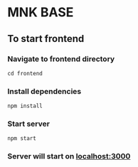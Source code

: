 # MNK BASE

## To start frontend 


### Navigate to frontend directory
```shell
cd frontend
```
### Install dependencies
```shell
npm install
```
### Start server
```shell
npm start
```

### Server will start on [localhost:3000](localhost:3000)